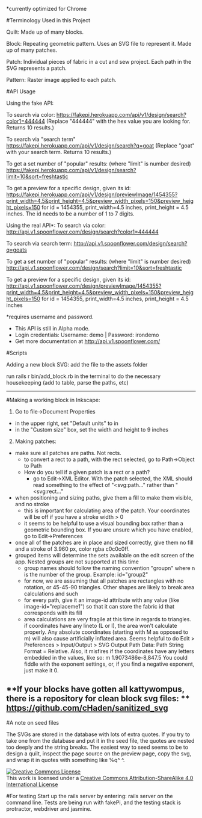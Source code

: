 *currently optimized for Chrome

#Terminology Used in this Project

Quilt: Made up of many blocks.

Block: Repeating geometric pattern. Uses an SVG file to represent it. Made up of many patches.

Patch: Individual pieces of fabric in a cut and sew project. Each path in the SVG represents a patch.

Pattern: Raster image applied to each patch.

#API Usage

Using the fake API:

To search via color:
https://fakepi.herokuapp.com/api/v1/design/search?color1=444444
(Replace "444444" with the hex value you are looking for. Returns 10 results.)

To search via "search term"
https://fakepi.herokuapp.com/api/v1/design/search?q=goat
(Replace "goat" with your search term. Returns 10 results.)

To get a set number of "popular" results: (where "limit" is number desired)
https://fakepi.herokuapp.com/api/v1/design/search?limit=10&sort=freshtastic

To get a preview for a specific design, given its id:
https://fakepi.herokuapp.com/api/v1/design/previewImage/1454355?print_width=4.5&print_height=4.5&preview_width_pixels=150&preview_height_pixels=150
for id = 1454355, print_width=4.5 inches, print_height = 4.5 inches. The id needs to be a number of 1 to 7 digits.

Using the real API*:
To search via color:
http://api.v1.spoonflower.com/design/search?color1=444444

To search via search term:
http://api.v1.spoonflower.com/design/search?q=goats

To get a set number of "popular" results: (where "limit" is number desired)
http://api.v1.spoonflower.com/design/search?limit=10&sort=freshtastic

To get a preview for a specific design, given its id:
http://api.v1.spoonflower.com/design/previewImage/1454355?print_width=4.5&print_height=4.5&preview_width_pixels=150&preview_height_pixels=150
for id = 1454355, print_width=4.5 inches, print_height = 4.5 inches

*requires username and password. 
- This API is still in Alpha mode. 
- Login credentials: Username: demo | Password: irondemo
- Get more documentation at http://api.v1.spoonflower.com/



#Scripts

Adding a new block SVG:
add the file to the assets folder

run
rails r bin/add_block.rb
in the terminal to do the necessary housekeeping (add to table, parse the paths, etc)

----

#Making a working block in Inkscape:

1. Go to file->Document Properties
  - in the upper right, set "Default units" to in
  - in the "Custom size" box, set the width and height to 9 inches
2. Making patches:
  - make sure all patches are paths. Not rects.
    - to convert a rect to a path, with the rect selected, go to Path->Object to Path
    - How do you tell if a given patch is a rect or a path?
      - go to Edit->XML Editor. With the patch selected, the XML should read something to the effect of "<svg:path..." rather than "<svg:rect..."
  - when positioning and sizing paths, give them a fill to make them visible, and no stroke
    - this is important for calculating area of the patch. Your coordinates will be off if you have a stroke width > 0
    - it seems to be helpful to use a visual bounding box rather than a geometric bounding box. If you are unsure which you have enabled, go to Edit->Preferences
  - once all of the patches are in place and sized correctly, give them no fill and a stroke of 3.960 px, color rgba c0c0c0ff.
  - grouped items will determine the sets available on the edit screen of the app. Nested groups are not supported at this time
    - group names should follow the naming convention "groupn" where n is the number of the group. Example: id="group2"
    - for now, we are assuming that all patches are rectangles with no rotation, or 45-45-90 triangles. Other shapes are likely to break area calculations and such
    - for every path, give it an image-id attribute with any value (like image-id="replaceme1") so that it can store the fabric id that corresponds with its fill
    - area calculations are very fragile at this time in regards to triangles.  if coordinates have any lineto (L or l), the area won't calculate properly.  Any absolute coordinates (starting with M as opposed to m) will also cause artificially inflated area.  Seems helpful to do Edit > Preferences > Input/Output > SVG Output Path Data: Path String Format = Relative.  Also, it misfires if the coordinates have any letters embedded in the values, like so: m 1.9073486e-8,847.5  You could fiddle with the exponent settings, or, if you find a negative exponent, just make it 0.

**If your blocks have gotten all kattywompus, there is a repository for clean block svg files: **
https://github.com/cHaden/sanitized_svg
----

#A note on seed files

The SVGs are stored in the database with lots of extra quotes.  If you try to take one from the database and put it in the seed file, the quotes are nested too deeply and the string breaks.  The easiest way to seed seems to be to design a quilt, inspect the page source on the preview page, copy the svg, and wrap it in quotes with something like %q^ ^.

<a rel="license" href="http://creativecommons.org/licenses/by-sa/4.0/"><img alt="Creative Commons License" style="border-width:0" src="https://i.creativecommons.org/l/by-sa/4.0/88x31.png" /></a><br />This work is licensed under a <a rel="license" href="http://creativecommons.org/licenses/by-sa/4.0/">Creative Commons Attribution-ShareAlike 4.0 International License</a>


#For testing
Start up the rails server by entering: rails server on the command line.
Tests are being run with fakePi, and the testing stack is protractor, webdriver and jasmine.